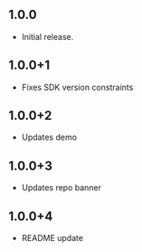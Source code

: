## 1.0.0

* Initial release.
## 1.0.0+1

* Fixes SDK version constraints

## 1.0.0+2

* Updates demo
## 1.0.0+3

* Updates repo banner
## 1.0.0+4

* README update
